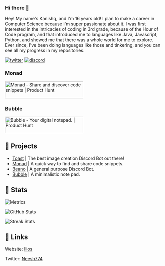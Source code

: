 ### Hi there 👋

Hey! My name's Kanishq, and I'm 16 years old! I plan to make a career in Computer Science because I'm super passionate about it. I was first interested in the intricacies of coding in 3rd grade, because of the Hour of Code program, and that introduced me to languages like Java, Javascript, Python, and showed me that there was a whole world for me to explore. Ever since, I've been doing languages like those and tinkering, and you can see all my progress in my repositories.

[![twitter](https://img.shields.io/badge/twitter-1DA1F2?style=for-the-badge&logo=twitter&logoColor=white)](https://twitter.com/Neesh774) 
[![discord](https://img.shields.io/discord/646470157996261406?color=%235865F2&label=Discord&style=for-the-badge)](https://discord.gg/4Hd8MxuJkv)
### Monad
<a href="https://www.producthunt.com/posts/monad?utm_source=badge-featured&utm_medium=badge&utm_souce=badge-monad" target="_blank"><img src="https://api.producthunt.com/widgets/embed-image/v1/featured.svg?post_id=325718&theme=light" alt="Monad - Share and discover code snippets | Product Hunt" style="width: 250px; height: 54px;" width="250" height="54" /></a>
### Bubble
<a href="https://www.producthunt.com/posts/bubble-bccad9aa-c34b-4be8-ac4b-4fe0603ef62b?utm_source=badge-featured&utm_medium=badge&utm_souce=badge-bubble-bccad9aa-c34b-4be8-ac4b-4fe0603ef62b" target="_blank"><img src="https://api.producthunt.com/widgets/embed-image/v1/featured.svg?post_id=327614&theme=light" alt="Bubble - Your digital notepad. | Product Hunt" style="width: 250px; height: 54px;" width="250" height="54" /></a>

## 📂 Projects
- [Toast](https://discord.gg/b8ugMm7nvc) | The best image creation Discord Bot out there!
- [Monad](https://monad.ilioslabs.dev) | A quick way to find and share code snippets.
- [Beano](https://github.com/Neesh774/Beano) | A general purpose Discord Bot.
- [Bubble](https://bubble.ilioslabs.dev) | A minimalistic note pad.

## 🧮 Stats
![Metrics](https://metrics.lecoq.io/Neesh774?template=classic&languages=1&languages.limit=8&languages.sections=most-used&languages.colors=github&languages.threshold=0%25&languages.indepth=false&languages.categories=markup%2C%20programming&languages.recent.categories=markup%2C%20programming&languages.recent.load=300&languages.recent.days=14&config.timezone=America%2FNew_York)

![GitHub Stats](https://github-readme-stats.vercel.app/api?username=neesh774&show_icons=true&locale=en)

![Streak Stats](https://github-readme-streak-stats.herokuapp.com/?user=neesh774)

## 🔗 Links
Website: [Ilios](https://www.ilioslabs.dev)

Twitter: [Neesh774](https://twitter.com/Neesh774)
